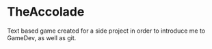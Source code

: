 TheAccolade
===========

Text based game created for a side project in order to introduce me to GameDev, as well as git. 
